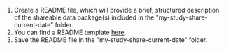 1. Create a README file, which will provide a brief, structured description of the shareable data package(s) included in the "my-study-share-current-date" folder. 
  1. You can find a README template [here](readme_template.md).
2. Save the README file in the "my-study-share-current-date" folder.